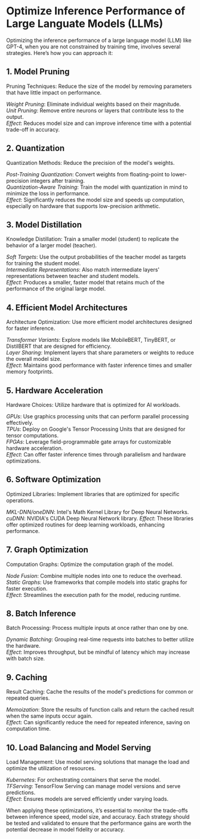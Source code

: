 
# Optimize Inference Performance of Large Languate Models (LLMs)

Optimizing the inference performance of a large language model (LLM) like GPT-4, when you are not constrained by training time, involves several strategies. Here’s how you can approach it:

## 1. Model Pruning

Pruning Techniques: Reduce the size of the model by removing parameters that have little impact on performance.<br>

<i>Weight Pruning</i>: Eliminate individual weights based on their magnitude.<br>
<i>Unit Pruning</i>: Remove entire neurons or layers that contribute less to the output.<br>
<i>Effect</i>: Reduces model size and can improve inference time with a potential trade-off in accuracy.<br>

## 2. Quantization
Quantization Methods: Reduce the precision of the model's weights.<br>

<i>Post-Training Quantization</i>: Convert weights from floating-point to lower-precision integers after training. <br>
<i>Quantization-Aware Training</i>: Train the model with quantization in mind to minimize the loss in performance. <br>
<i>Effect</i>: Significantly reduces the model size and speeds up computation, especially on hardware that supports low-precision arithmetic.<br>

## 3. Model Distillation
Knowledge Distillation: Train a smaller model (student) to replicate the behavior of a larger model (teacher).<br>

<i>Soft Targets</i>: Use the output probabilities of the teacher model as targets for training the student model.<br>
<i>Intermediate Representations</i>: Also match intermediate layers' representations between teacher and student models.<br>
<i>Effect</i>: Produces a smaller, faster model that retains much of the performance of the original large model.<br>

## 4. Efficient Model Architectures
Architecture Optimization: Use more efficient model architectures designed for faster inference.<br>

<i>Transformer Variants</i>: Explore models like MobileBERT, TinyBERT, or DistilBERT that are designed for efficiency.<br>
<i>Layer Sharing</i>: Implement layers that share parameters or weights to reduce the overall model size.<br>
<i>Effect</i>: Maintains good performance with faster inference times and smaller memory footprints.<br>

## 5. Hardware Acceleration
Hardware Choices: Utilize hardware that is optimized for AI workloads.<br>

<i>GPUs</i>: Use graphics processing units that can perform parallel processing effectively.<br>
<i>TPUs</i>: Deploy on Google's Tensor Processing Units that are designed for tensor computations.<br>
<i>FPGAs</i>: Leverage field-programmable gate arrays for customizable hardware acceleration.<br>
<i>Effect</i>: Can offer faster inference times through parallelism and hardware optimizations.<br>

## 6. Software Optimization
Optimized Libraries: Implement libraries that are optimized for specific operations.<br>

<i>MKL-DNN/oneDNN</i>: Intel's Math Kernel Library for Deep Neural Networks.<br>
<i>cuDNN</i>: NVIDIA's CUDA Deep Neural Network library.
<i>Effect</i>: These libraries offer optimized routines for deep learning workloads, enhancing performance.<br>

## 7. Graph Optimization
Computation Graphs: Optimize the computation graph of the model.<br>

<i>Node Fusion</i>: Combine multiple nodes into one to reduce the overhead.<br>
<i>Static Graphs</i>: Use frameworks that compile models into static graphs for faster execution.<br>
<i>Effect</i>: Streamlines the execution path for the model, reducing runtime.<br>

## 8. Batch Inference
Batch Processing: Process multiple inputs at once rather than one by one.<br>

<i>Dynamic Batching</i>: Grouping real-time requests into batches to better utilize the hardware.<br>
<i>Effect</i>: Improves throughput, but be mindful of latency which may increase with batch size.<br>

## 9. Caching
Result Caching: Cache the results of the model's predictions for common or repeated queries.<br>

<i>Memoization</i>: Store the results of function calls and return the cached result when the same inputs occur again.<br>
<i>Effec</i>t: Can significantly reduce the need for repeated inference, saving on computation time.<br>

## 10. Load Balancing and Model Serving
Load Management: Use model serving solutions that manage the load and optimize the utilization of resources.<br>

<i>Kubernetes</i>: For orchestrating containers that serve the model.<br>
<i>TFServing</i>: TensorFlow Serving can manage model versions and serve predictions.<br>
<i>Effect</i>: Ensures models are served efficiently under varying loads.<br>

When applying these optimizations, it’s essential to monitor the trade-offs between inference speed, model size, and accuracy. Each strategy should be tested and validated to ensure that the performance gains are worth the potential decrease in model fidelity or accuracy.<br>
